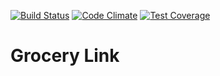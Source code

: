 [![Build Status](https://travis-ci.org/alejandroereyes/grocery-link.svg?branch=master)](https://travis-ci.org/alejandroereyes/grocery-link)    [![Code Climate](https://codeclimate.com/github/alejandroereyes/grocery-link/badges/gpa.svg)](https://codeclimate.com/github/alejandroereyes/grocery-link)    [![Test Coverage](https://codeclimate.com/github/alejandroereyes/grocery-link/badges/coverage.svg)](https://codeclimate.com/github/alejandroereyes/grocery-link/coverage)

# Grocery Link
